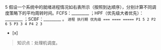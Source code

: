 5
假设一个系统中的就绪进程情况如右表所示（按照到达顺序），分别计算不同调度策略下的平均周转时间。FCFS：_________
；HPF（优先级大者优先）：_________ ；SCBF：_________ 。
    ```
	    进程 执行期 优先级
	    === ==== =====
	    P1 5 2
	    P2 6 5
	    P3 3 4
	    P4 2 3
	    ```
- [x]  

> 知识点：处理机调度。
